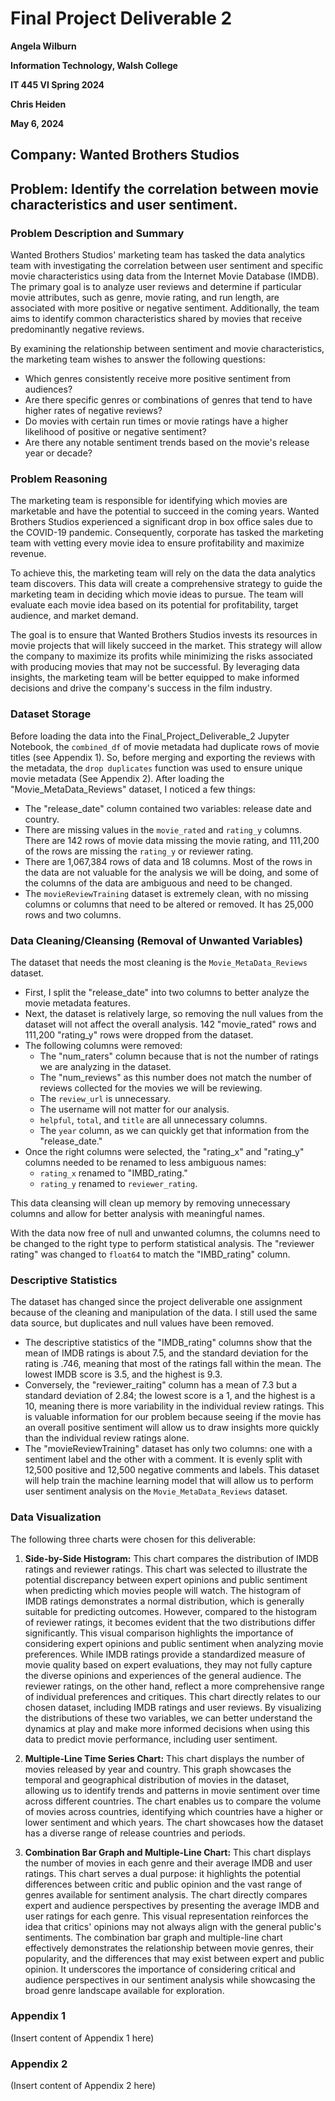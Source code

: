 # Final Project Deliverable 2

**Angela Wilburn**

**Information Technology, Walsh College**

**IT 445 VI Spring 2024**

**Chris Heiden**

**May 6, 2024**

## Company: Wanted Brothers Studios

## Problem: Identify the correlation between movie characteristics and user sentiment.

### Problem Description and Summary

Wanted Brothers Studios' marketing team has tasked the data analytics team with investigating the correlation between user sentiment and specific movie characteristics using data from the Internet Movie Database (IMDB). The primary goal is to analyze user reviews and determine if particular movie attributes, such as genre, movie rating, and run length, are associated with more positive or negative sentiment. Additionally, the team aims to identify common characteristics shared by movies that receive predominantly negative reviews.

By examining the relationship between sentiment and movie characteristics, the marketing team wishes to answer the following questions:

*   Which genres consistently receive more positive sentiment from audiences?
*   Are there specific genres or combinations of genres that tend to have higher rates of negative reviews?
*   Do movies with certain run times or movie ratings have a higher likelihood of positive or negative sentiment?
*   Are there any notable sentiment trends based on the movie's release year or decade?

### Problem Reasoning

The marketing team is responsible for identifying which movies are marketable and have the potential to succeed in the coming years. Wanted Brothers Studios experienced a significant drop in box office sales due to the COVID-19 pandemic. Consequently, corporate has tasked the marketing team with vetting every movie idea to ensure profitability and maximize revenue.

To achieve this, the marketing team will rely on the data the data analytics team discovers. This data will create a comprehensive strategy to guide the marketing team in deciding which movie ideas to pursue. The team will evaluate each movie idea based on its potential for profitability, target audience, and market demand.

The goal is to ensure that Wanted Brothers Studios invests its resources in movie projects that will likely succeed in the market. This strategy will allow the company to maximize its profits while minimizing the risks associated with producing movies that may not be successful. By leveraging data insights, the marketing team will be better equipped to make informed decisions and drive the company's success in the film industry.

### Dataset Storage

Before loading the data into the Final\_Project\_Deliverable\_2 Jupyter Notebook, the `combined_df` of movie metadata had duplicate rows of movie titles (see Appendix 1). So, before merging and exporting the reviews with the metadata, the `drop duplicates` function was used to ensure unique movie metadata (See Appendix 2). After loading the "Movie\_MetaData\_Reviews" dataset, I noticed a few things:

*   The "release\_date" column contained two variables: release date and country.
*   There are missing values in the `movie_rated` and `rating_y` columns. There are 142 rows of movie data missing the movie rating, and 111,200 of the rows are missing the `rating_y` or reviewer rating.
*   There are 1,067,384 rows of data and 18 columns. Most of the rows in the data are not valuable for the analysis we will be doing, and some of the columns of the data are ambiguous and need to be changed.
*   The `movieReviewTraining` dataset is extremely clean, with no missing columns or columns that need to be altered or removed. It has 25,000 rows and two columns.

### Data Cleaning/Cleansing (Removal of Unwanted Variables)

The dataset that needs the most cleaning is the `Movie_MetaData_Reviews` dataset.

*   First, I split the "release\_date" into two columns to better analyze the movie metadata features.
*   Next, the dataset is relatively large, so removing the null values from the dataset will not affect the overall analysis. 142 "movie\_rated" rows and 111,200 "rating\_y" rows were dropped from the dataset.
*   The following columns were removed:
    *   The "num\_raters" column because that is not the number of ratings we are analyzing in the dataset.
    *   The "num\_reviews" as this number does not match the number of reviews collected for the movies we will be reviewing.
    *   The `review_url` is unnecessary.
    *   The username will not matter for our analysis.
    *   `helpful`, `total`, and `title` are all unnecessary columns.
    *   The `year` column, as we can quickly get that information from the "release\_date."
*   Once the right columns were selected, the "rating\_x" and "rating\_y" columns needed to be renamed to less ambiguous names:
    *   `rating_x` renamed to "IMBD\_rating."
    *   `rating_y` renamed to `reviewer_rating`.

This data cleansing will clean up memory by removing unnecessary columns and allow for better analysis with meaningful names.

With the data now free of null and unwanted columns, the columns need to be changed to the right type to perform statistical analysis. The "reviewer rating" was changed to `float64` to match the "IMBD\_rating" column.

### Descriptive Statistics

The dataset has changed since the project deliverable one assignment because of the cleaning and manipulation of the data. I still used the same data source, but duplicates and null values have been removed.

*   The descriptive statistics of the "IMDB\_rating" columns show that the mean of IMDB ratings is about 7.5, and the standard deviation for the rating is .746, meaning that most of the ratings fall within the mean. The lowest IMDB score is 3.5, and the highest is 9.3.
*   Conversely, the "reviewer\_raiting" column has a mean of 7.3 but a standard deviation of 2.84; the lowest score is a 1, and the highest is a 10, meaning there is more variability in the individual review ratings. This is valuable information for our problem because seeing if the movie has an overall positive sentiment will allow us to draw insights more quickly than the individual review ratings alone.
*   The "movieReviewTraining" dataset has only two columns: one with a sentiment label and the other with a comment. It is evenly split with 12,500 positive and 12,500 negative comments and labels. This dataset will help train the machine learning model that will allow us to perform user sentiment analysis on the `Movie_MetaData_Reviews` dataset.

### Data Visualization

The following three charts were chosen for this deliverable:

1.  **Side-by-Side Histogram:** This chart compares the distribution of IMDB ratings and reviewer ratings. This chart was selected to illustrate the potential discrepancy between expert opinions and public sentiment when predicting which movies people will watch. The histogram of IMDB ratings demonstrates a normal distribution, which is generally suitable for predicting outcomes. However, compared to the histogram of reviewer ratings, it becomes evident that the two distributions differ significantly. This visual comparison highlights the importance of considering expert opinions and public sentiment when analyzing movie preferences. While IMDB ratings provide a standardized measure of movie quality based on expert evaluations, they may not fully capture the diverse opinions and experiences of the general audience. The reviewer ratings, on the other hand, reflect a more comprehensive range of individual preferences and critiques. This chart directly relates to our chosen dataset, including IMDB ratings and user reviews. By visualizing the distributions of these two variables, we can better understand the dynamics at play and make more informed decisions when using this data to predict movie performance, including user sentiment.

2.  **Multiple-Line Time Series Chart:** This chart displays the number of movies released by year and country. This graph showcases the temporal and geographical distribution of movies in the dataset, allowing us to identify trends and patterns in movie sentiment over time across different countries. The chart enables us to compare the volume of movies across countries, identifying which countries have a higher or lower sentiment and which years. The chart showcases how the dataset has a diverse range of release countries and periods.

3.  **Combination Bar Graph and Multiple-Line Chart:** This chart displays the number of movies in each genre and their average IMDB and user ratings. This chart serves a dual purpose: it highlights the potential differences between critic and public opinion and the vast range of genres available for sentiment analysis. The chart directly compares expert and audience perspectives by presenting the average IMDB and user ratings for each genre. This visual representation reinforces the idea that critics' opinions may not always align with the general public's sentiments. The combination bar graph and multiple-line chart effectively demonstrates the relationship between movie genres, their popularity, and the differences that may exist between expert and public opinion. It underscores the importance of considering critical and audience perspectives in our sentiment analysis while showcasing the broad genre landscape available for exploration.

### Appendix 1

(Insert content of Appendix 1 here)

### Appendix 2

(Insert content of Appendix 2 here)
